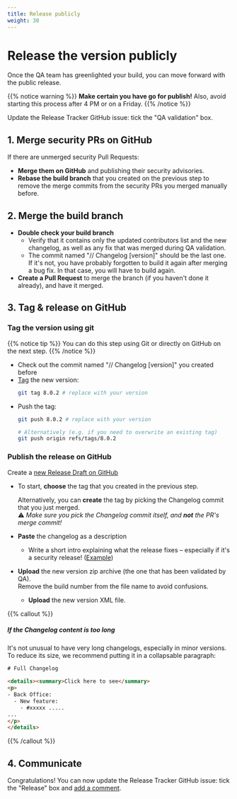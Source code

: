```yaml
---
title: Release publicly
weight: 30
---
```


# Release the version publicly

Once the QA team has greenlighted your build, you can move forward with the public release.

{{% notice warning %}}
**Make certain you have go for publish!** Also, avoid starting this process after 4 PM or on a Friday.
{{% /notice %}}

Update the Release Tracker GitHub issue: tick the "QA validation" box.

## 1. Merge security PRs on GitHub

If there are unmerged security Pull Requests:

- **Merge them on GitHub** and publishing their security advisories.
- **Rebase the build branch** that you created on the previous step to remove the merge commits from the security PRs you merged manually before. 

## 2. Merge the build branch

- **Double check your build branch**
  - Verify that it contains only the updated contributors list and the new changelog, as well as any fix that was merged during QA validation.
  - The commit named "// Changelog [version]" should be the last one.  
    If it's not, you have probably forgotten to build it again after merging a bug fix. In that case, you will have to build again. 
- **Create a Pull Request** to merge the branch (if you haven't done it already), and have it merged.

## 3. Tag & release on GitHub

### Tag the version using git

{{% notice tip %}}
You can do this step using Git or directly on GitHub on the next step.
{{% /notice %}}

- Check out the commit named "// Changelog [version]" you created before
- [Tag][git-tag] the new version:
    ```bash
    git tag 8.0.2 # replace with your version
    ```
- Push the tag:
    ```bash
    git push 8.0.2 # replace with your version
  
    # Alternatively (e.g. if you need to overwrite an existing tag)
    git push origin refs/tags/8.0.2
    ```

### Publish the release on GitHub

Create a [new Release Draft on GitHub](https://github.com/PrestaShop/PrestaShop/releases/new)

- To start, **choose** the tag that you created in the previous step.

  Alternatively, you can **create** the tag by picking the Changelog commit that you just merged.  
    ⚠️ _Make sure you pick the Changelog commit itself, and **not** the PR's merge commit!_

- **Paste** the changelog as a description
   
  - Write a short intro explaining what the release fixes – especially if it's a security release! ([Example](https://github.com/PrestaShop/PrestaShop/releases/tag/1.7.5.1))

- **Upload** the new version zip archive (the one that has been validated by QA).  
  Remove the build number from the file name to avoid confusions.

  - **Upload** the new version XML file. 

{{% callout %}}
##### If the Changelog content is too long

It's not unusual to have very long changelogs, especially in minor versions. To reduce its size, we recommend putting it in a collapsable paragraph:

```html
# Full Changelog
 
<details><summary>Click here to see</summary>
<p>
- Back Office:
  - New feature:
    - #xxxxx .....
...
</p>
</details>
```
{{% /callout %}}

## 4. Communicate

Congratulations! You can now update the Release Tracker GitHub issue: tick the "Release" box and [add a comment](https://github.com/PrestaShop/PrestaShop/issues/19959#issuecomment-653083656).


[git-tag]: https://git-scm.com/book/en/v2/Git-Basics-Tagging
